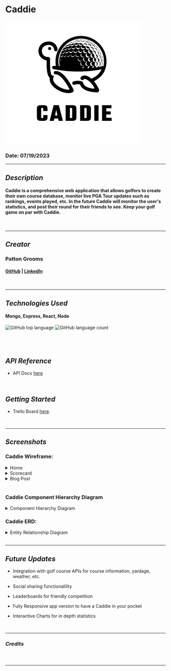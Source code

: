 # Caddie

<img src="images/logo-caddie.png" name="image-name">

### Date: 07/19/2023

---

## **_Description_**

#### Caddie is a comprehensive web application that allows golfers to create their own course database, monitor live PGA Tour updates such as rankings, events played, etc. In the future Caddie will monitor the user's statistics, and post their round for their friends to see. Keep your golf game on par with Caddie.

<br>

---

## **_Creator_**

### Patton Grooms

#### [GitHub](https://github.com/pattongrooms) | [LinkedIn](https://www.linkedin.com/in/patton-grooms/)

<br>

---

## **_Technologies Used_**

#### Mongo, Express, React, Node

![GitHub top language](https://img.shields.io/github/languages/top/pattongrooms/Caddie) ![GitHub language count](https://img.shields.io/github/languages/count/pattongrooms/Caddie)

<!-- <img src="images/technologies1.png" name="image-name"> -->

## <br>

## **_API Reference_**

- API Docs [here](https://sportsdata.io/developers/api-documentation/golf)

<br>

## **_Getting Started_**

- Trello Board [here](https://trello.com/invite/b/xgMVDF6j/ATTIb9631358a8355cef4b8527b7ac8722d771626D7F/caddie-capstone).

<br>

---

## **_Screenshots_**

### Caddie Wireframe:

<details>
<summary>Home</summary>
  <img src="images/Caddie-Home-Page.png" name="image-name">
</details>
<details>
<summary>Scorecard</summary>
  <img src="images/Caddie-Scorecard.png" name="image-name">
</details>
<details>
 <summary>Blog Post</summary>
  <img src="images/blog-post-caddie.png" name="image-name">
</details>
<br>

### Caddie Component Hierarchy Diagram

<details>
 <summary>Component Hierarchy Diagram</summary>
  <img src="images/Caddie-CHD.png" name="image-name">
</details>

### Caddie ERD:

<details>
 <summary>Entity Relationship Diagram</summary>
  <img src="images/Caddie-ERD.png" name="image-name">
</details>
<br>

---

## **_Future Updates_**

- Integration with golf course APIs for course information, yardage, weather, etc.

- Social sharing functionalility

- Leaderboards for friendly competition

- Fully Responsive app version to have a Caddie in your pocket

- Interactive Charts for in depth statistics

<br>

---

### **_Credits_**

<br>

#####

#####

#####

#####

---
